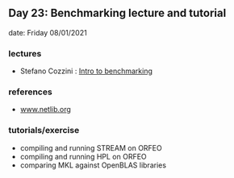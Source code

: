 ## Day 23: Benchmarking lecture and tutorial      

date: Friday 08/01/2021

### lectures
 - Stefano Cozzini : [Intro to benchmarking](./lecture10-benchmarkingHPCsystems.pdf)


### references
 - www.netlib.org 

### tutorials/exercise
  - compiling and running STREAM on ORFEO
  - compiling and running HPL on ORFEO
  - comparing MKL against OpenBLAS libraries 
